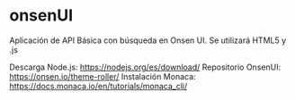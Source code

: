 # onsenUI
Aplicación de API Básica con búsqueda en Onsen UI.
Se utilizará HTML5 y .js 

Descarga Node.js: https://nodejs.org/es/download/
Repositorio OnsenUI: https://onsen.io/theme-roller/
Instalación Monaca: https://docs.monaca.io/en/tutorials/monaca_cli/

